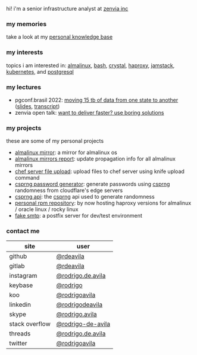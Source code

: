 hi! i'm a senior infrastructure analyst at [zenvia inc](https://www.zenvia.com)

### my memories

take a look at my [personal knowledge base](https://docs.rda.run)

### my interests

topics i am interested in: [almalinux](https://github.com/topics/almalinux),
[bash](https://github.com/topics/bash),
[crystal](https://github.com/topics/crystal),
[haproxy](https://github.com/topics/haproxy),
[jamstack](https://github.com/topics/jamstack),
[kubernetes](https://github.com/topics/kubernetes), and
[postgresql](https://github.com/topics/postgresql)

### my lectures

* pgconf.brasil 2022: [moving 15 tb of data from one state to
  another](https://l.rda.run/pgconf-brasil-2022-video)
  ([slides](https://l.rda.run/pgconf-brasil-2022-slides),
  [transcript](https://l.rda.run/pgconf-brasil-2022-transcript))
* zenvia open talk: [want to deliver faster? use boring
  solutions](https://l.rda.run/use-boring-solutions-slides)

### my projects

these are some of my personal projects

* [almalinux mirror](https://mirrors.rda.run): a mirror for almalinux os
* [almalinux mirrors report](https://mirrors-report.rda.run): update propagation info for all almalinux mirrors
* [chef server file upload](https://github.com/rdeavila/chef-server-file-upload): 
  upload files to chef server using knife upload command
* [csprng password generator](https://chrome.google.com/webstore/detail/csprng-password-generator/deahmndfficmofchljfigkikokaameag): 
  generate passwords using [csprng](https://en.wikipedia.org/wiki/Cryptographically_secure_pseudorandom_number_generator) randomness from cloudflare's edge servers
* [csprng api](https://csprng.rda.run): the [csprng](https://en.wikipedia.org/wiki/Cryptographically_secure_pseudorandom_number_generator) api used to generate randomness
* [personal rpm repository](https://repo.rda.run): by now hosting haproxy
  versions for almalinux / oracle linux / rocky linux
* [fake smtp](https://github.com/rdeavila/fake-smtp): a postfix server for dev/test environment

### contact me

| site           | user                                                              |
| -------------- | ----------------------------------------------------------------- |
| github         | [@rdeavila](https://github.com/rdeavila)                          |
| gitlab         | [@rdeavila](https://gitlab.com/rdeavila)                          |
| instagram      | [@rodrigo.de.avila](https://instagram.com/rodrigo.de.avila)       |
| keybase        | [@rodrigo](https://keybase.io/rodrigo)                            |
| koo            | [@rodrigoavila](https://www.kooapp.com/profile/RodrigoAvila)      |
| linkedin       | [@rodrigodeavila](https://www.linkedin.com/in/rodrigodeavila)     |
| skype          | [@rodrigo.avila](skype:rodrigo.avila)                             |
| stack overflow | [@rodrigo-de-avila](https://stackoverflow.com/users/2788008/rodrigo-de-avila) |
| threads        | [@rodrigo.de.avila](https://www.threads.net/@rodrigo.de.avila)    |
| twitter        | [@rodrigoavila](https://twitter.com/RodrigoAvila)                 |
